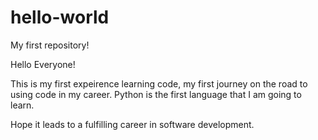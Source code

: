 # hello-world
My first repository!

Hello Everyone!

This is my first expeirence learning code, my first journey on the road to using code in my career. Python is the first language that I am going to learn.

Hope it leads to a fulfilling career in software development.
